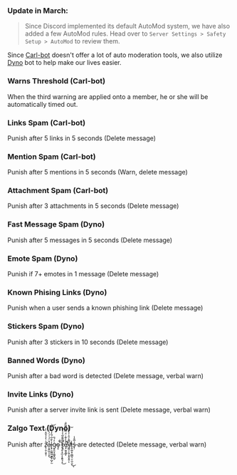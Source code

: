 ### **Update in March:** 
> Since Discord implemented its default AutoMod system, we have also added a few AutoMod rules. Head over to `Server Settings > Safety Setup > AutoMod` to review them.

Since [Carl-bot](https://carl.gg) doesn't offer a lot of auto moderation tools, we also utilize [Dyno](https://dyno.gg) bot to help make our lives easier.

### Warns Threshold (Carl-bot)

When the third warning are applied onto a member, he or she will be automatically timed out. 

### Links Spam (Carl-bot)

Punish after 5 links in 5 seconds (Delete message)

### Mention Spam (Carl-bot)

Punish after 5 mentions in 5 seconds (Warn, delete message)

### Attachment Spam (Carl-bot)

Punish after 3 attachments in 5 seconds (Delete message)

### Fast Message Spam (Dyno)

Punish after 5 messages in 5 seconds (Delete message)

### Emote Spam (Dyno)

Punish if 7+ emotes in 1 message (Delete message)

### Known Phising Links (Dyno)

Punish when a user sends a known phishing link (Delete message)

### Stickers Spam (Dyno)

Punish after 3 stickers in 10 seconds (Delete message)

### Banned Words (Dyno)

Punish after a bad word is detected (Delete message, verbal warn)

### Invite Links (Dyno)

Punish after a server invite link is sent (Delete message, verbal warn)

### Zalgo Text (Dyno)

Punish after z̵̢̛̦̯̜͈̥̦̊̇̔̉̉̄̂̇̀̍͘ạ̵̯͍̺͔̜̥́̆̈́͑́̈́͜l̵̢̟͉̼̳͖̮̭̱̜̺̗̫̀̐̅́̋̓̉̈́̒͝ģ̷̩͍̮̝͖͈̭̺̠̓́̎o̴̡̞̚ ̴̢̹̭̖̟̲͕͓̱͍̘͙́͋̕͜t̵̛̜̭̅̅͌͊̅̔̾̀̐ẹ̸̡̫̯̘͇̊̀̉͊̍̈́̿̾̿̏̐͘̚̚ͅx̸̛͖̰̠̗̰͕͓̭͓̭̜̅͌̾̎͐͐͛̋͋͠ͅt̵̨̟͚͙̹̪̻͉̤̜̼̜̬̀͜ͅs̶̟̹̉̅̐̾ are detected  (Delete message, verbal warn)
